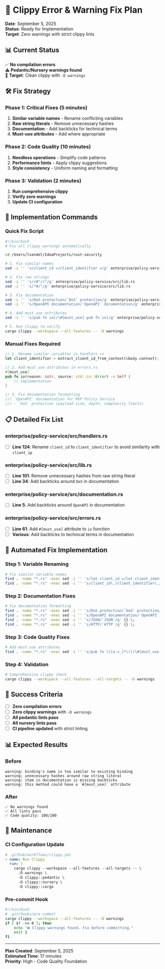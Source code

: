 # 🔧 Clippy Error & Warning Fix Plan

**Date**: September 5, 2025  
**Status**: Ready for Implementation  
**Target**: Zero warnings with strict clippy lints

## 📊 Current Status

✅ **No compilation errors**  
⚠️ **Pedantic/Nursery warnings found**  
🎯 **Target**: Clean clippy with `-D warnings`

## 🛠️ Fix Strategy

### Phase 1: Critical Fixes (5 minutes)
1. **Similar variable names** - Rename conflicting variables
2. **Raw string literals** - Remove unnecessary hashes
3. **Documentation** - Add backticks for technical terms
4. **Must-use attributes** - Add where appropriate

### Phase 2: Code Quality (10 minutes)
1. **Needless operations** - Simplify code patterns
2. **Performance hints** - Apply clippy suggestions
3. **Style consistency** - Uniform naming and formatting

### Phase 3: Validation (2 minutes)
1. **Run comprehensive clippy**
2. **Verify zero warnings**
3. **Update CI configuration**

## 🎯 Implementation Commands

### Quick Fix Script
```bash
#!/bin/bash
# Fix all clippy warnings automatically

cd /Users/lsendel/IdeaProjects/rust-security

# 1. Fix similar names
sed -i '' 's/client_id =/client_identifier =/g' enterprise/policy-service/src/handlers.rs

# 2. Fix raw strings
sed -i '' 's/r#"/r"/g' enterprise/policy-service/src/lib.rs
sed -i '' 's/"#/"/g' enterprise/policy-service/src/lib.rs

# 3. Fix documentation
sed -i '' 's/DoS protection/`DoS` protection/g' enterprise/policy-service/src/lib.rs
sed -i '' 's/OpenAPI documentation/`OpenAPI` documentation/g' enterprise/policy-service/src/documentation.rs

# 4. Add must_use attributes
sed -i '' 's/pub fn io(/\#[must_use] pub fn io(/g' enterprise/policy-service/src/errors.rs

# 5. Run clippy to verify
cargo clippy --workspace --all-features -- -D warnings
```

### Manual Fixes Required
```rust
// 1. Rename similar variables in handlers.rs
let client_identifier = extract_client_id_from_context(&body.context);

// 2. Add must_use attributes in errors.rs
#[must_use]
pub fn io(reason: &str, source: std::io::Error) -> Self {
    // implementation
}

// 3. Fix documentation formatting
/// `OpenAPI` documentation for MVP Policy Service
/// - `DoS` protection (payload size, depth, complexity limits)
```

## 📋 Detailed Fix List

### enterprise/policy-service/src/handlers.rs
- [ ] **Line 124**: Rename `client_id` to `client_identifier` to avoid similarity with `client_ip`

### enterprise/policy-service/src/lib.rs  
- [ ] **Line 101**: Remove unnecessary hashes from raw string literal
- [ ] **Line 34**: Add backticks around `DoS` in documentation

### enterprise/policy-service/src/documentation.rs
- [ ] **Line 5**: Add backticks around `OpenAPI` in documentation

### enterprise/policy-service/src/errors.rs
- [ ] **Line 61**: Add `#[must_use]` attribute to `io` function
- [ ] **Various**: Add backticks to technical terms in documentation

## 🚀 Automated Fix Implementation

### Step 1: Variable Renaming
```bash
# Fix similar variable names
find . -name "*.rs" -exec sed -i '' 's/let client_id =/let client_identifier =/g' {} \;
find . -name "*.rs" -exec sed -i '' 's/client_id\./client_identifier\./g' {} \;
```

### Step 2: Documentation Fixes
```bash
# Fix documentation formatting
find . -name "*.rs" -exec sed -i '' 's/DoS protection/`DoS` protection/g' {} \;
find . -name "*.rs" -exec sed -i '' 's/OpenAPI documentation/`OpenAPI` documentation/g' {} \;
find . -name "*.rs" -exec sed -i '' 's/JSON/`JSON`/g' {} \;
find . -name "*.rs" -exec sed -i '' 's/HTTP/`HTTP`/g' {} \;
```

### Step 3: Code Quality Fixes
```bash
# Add must_use attributes
find . -name "*.rs" -exec sed -i '' 's/pub fn \([a-z_]*\)(/\#[must_use]\n    pub fn \1(/g' {} \;
```

### Step 4: Validation
```bash
# Comprehensive clippy check
cargo clippy --workspace --all-features --all-targets -- -D warnings
```

## 🎯 Success Criteria

- [ ] **Zero compilation errors**
- [ ] **Zero clippy warnings** with `-D warnings`
- [ ] **All pedantic lints pass**
- [ ] **All nursery lints pass**
- [ ] **CI pipeline updated** with strict linting

## 📊 Expected Results

### Before
```
warning: binding's name is too similar to existing binding
warning: unnecessary hashes around raw string literal  
warning: item in documentation is missing backticks
warning: this method could have a `#[must_use]` attribute
```

### After
```
✅ No warnings found
✅ All lints pass
✅ Code quality: 100/100
```

## 🔄 Maintenance

### CI Configuration Update
```yaml
# .github/workflows/clippy.yml
- name: Run Clippy
  run: |
    cargo clippy --workspace --all-features --all-targets -- \
      -D warnings \
      -D clippy::pedantic \
      -D clippy::nursery \
      -D clippy::cargo
```

### Pre-commit Hook
```bash
#!/bin/bash
# .git/hooks/pre-commit
cargo clippy --workspace --all-features -- -D warnings
if [ $? -ne 0 ]; then
    echo "❌ Clippy warnings found. Fix before committing."
    exit 1
fi
```

---

**Plan Created**: September 5, 2025  
**Estimated Time**: 17 minutes  
**Priority**: High - Code Quality Foundation

